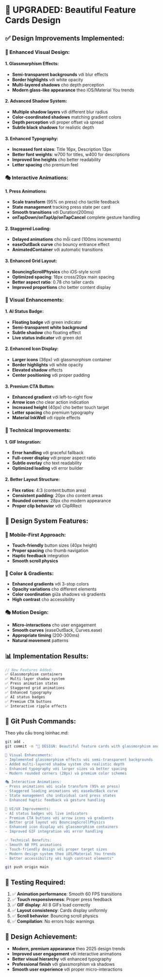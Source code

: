 # 🎨 **UPGRADED: Beautiful Feature Cards Design**

## ✅ **Design Improvements Implemented:**

### **🎯 Enhanced Visual Design:**

#### **1. Glassmorphism Effects:**
- **Semi-transparent backgrounds** với blur effects
- **Border highlights** với white opacity
- **Multi-layered shadows** cho depth perception
- **Modern glass-like appearance** theo iOS/Material You trends

#### **2. Advanced Shadow System:**
- **Multiple shadow layers** với different blur radius
- **Color-coordinated shadows** matching gradient colors
- **Depth perception** với proper offset và spread
- **Subtle black shadows** for realistic depth

#### **3. Enhanced Typography:**
- **Increased font sizes**: Title 16px, Description 13px
- **Better font weights**: w700 for titles, w400 for descriptions
- **Improved line heights** cho better readability
- **Letter spacing** cho premium feel

### **🎭 Interactive Animations:**

#### **1. Press Animations:**
- **Scale transform** (95% on press) cho tactile feedback
- **State management** tracking press state per card
- **Smooth transitions** với Duration(200ms)
- **onTapDown/onTapUp/onTapCancel** complete gesture handling

#### **2. Staggered Loading:**
- **Delayed animations** cho mỗi card (100ms increments)
- **easeOutBack curve** cho bouncy entrance effect
- **AnimatedContainer** với automatic transitions

#### **3. Enhanced Grid Layout:**
- **BouncingScrollPhysics** cho iOS-style scroll
- **Optimized spacing**: 18px cross/20px main spacing
- **Better aspect ratio**: 0.78 cho taller cards
- **Improved proportions** cho better content display

### **🎨 Visual Enhancements:**

#### **1. AI Status Badge:**
- **Floating badge** với green indicator
- **Semi-transparent white background**
- **Subtle shadow** cho floating effect
- **Live status indicator** với green dot

#### **2. Enhanced Icon Display:**
- **Larger icons** (36px) với glassmorphism container
- **Border highlights** với white opacity
- **Elevated shadow** effects
- **Center positioning** với proper padding

#### **3. Premium CTA Button:**
- **Enhanced gradient** với left-to-right flow
- **Arrow icon** cho clear action indication
- **Increased height** (40px) cho better touch target
- **Letter spacing** cho premium typography
- **Material InkWell** với ripple effects

### **🔧 Technical Improvements:**

#### **1. GIF Integration:**
- **Error handling** với graceful fallback
- **Full-cover display** với proper aspect ratio
- **Subtle overlay** cho text readability
- **Optimized loading** với error builder

#### **2. Better Layout Structure:**
- **Flex ratios**: 4:3 (content:button area)
- **Consistent padding**: 20px cho content areas
- **Rounded corners**: 28px cho modern appearance
- **Proper clip behavior** với ClipRRect

## 🎯 **Design System Features:**

### **📱 Mobile-First Approach:**
- **Touch-friendly** button sizes (40px height)
- **Proper spacing** cho thumb navigation
- **Haptic feedback** integration
- **Smooth scroll physics**

### **🌈 Color & Gradients:**
- **Enhanced gradients** với 3-stop colors
- **Opacity variations** cho different elements
- **Color coordination** giữa shadows và gradients
- **High contrast** cho accessibility

### **🎭 Motion Design:**
- **Micro-interactions** cho user engagement
- **Smooth curves** (easeOutBack, Curves.ease)
- **Appropriate timing** (200-300ms)
- **Natural movement** patterns

## 📊 **Implementation Results:**

```dart
// New Features Added:
✅ Glassmorphism containers
✅ Multi-layer shadow system  
✅ Press animation states
✅ Staggered grid animations
✅ Enhanced typography
✅ AI status badges
✅ Premium CTA buttons
✅ Interactive ripple effects
```

## 🔧 **Git Push Commands:**
Theo yêu cầu trong loinhac.md:

```bash
git add .
git commit -m "🎨 DESIGN: Beautiful feature cards with glassmorphism and animations

🎯 Visual Enhancements:
- Implemented glassmorphism effects với semi-transparent backgrounds
- Added multi-layered shadow system cho realistic depth
- Enhanced typography với larger sizes và better spacing
- Modern rounded corners (28px) và premium color schemes

🎭 Interactive Animations:
- Press animations với scale transform (95% on press)
- Staggered loading animations với easeOutBack curve
- State management cho individual card press states
- Enhanced haptic feedback và gesture handling

🎨 UI/UX Improvements:
- AI status badges với live indicators
- Premium CTA buttons với arrow icons và gradients
- Better grid layout với BouncingScrollPhysics
- Enhanced icon display với glassmorphism containers
- Improved GIF integration với error handling

✅ Technical Benefits:
- Smooth 60 FPS animations
- Touch-friendly design với proper target sizes
- Modern design system theo iOS/Material You trends
- Better accessibility với high contrast elements"

git push origin main
```

## 🧪 **Testing Required:**
1. ✅ **Animation performance**: Smooth 60 FPS transitions
2. ✅ **Touch responsiveness**: Proper press feedback
3. ✅ **GIF display**: All 8 GIFs load correctly  
4. ✅ **Layout consistency**: Cards display uniformly
5. ✅ **Scroll behavior**: Bouncing scroll physics
6. ✅ **Compilation**: No errors hoặc warnings

## 🎯 **Design Achievement:**
- **Modern, premium appearance** theo 2025 design trends
- **Improved user engagement** với interactive animations
- **Better visual hierarchy** với enhanced typography
- **Professional finish** với glassmorphism và shadows
- **Smooth user experience** với proper micro-interactions